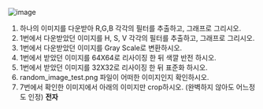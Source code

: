![image](https://github.com/user-attachments/assets/b682bb27-812a-4d35-b549-a610e14b78d4)


1. 하나의 이미지를 다운받아 R,G,B 각각의 필터를 추출하고, 그래프로 그리시오.
2. 1번에서 다운받았던 이미지를 H, S, V 각각의 필터를 추출하고, 그래프로 그리시오.
3. 1번에서 다운받았던 이미지를 Gray Scale로 변환하시오.
4. 1번에서 받았던 이미지를 64X64로 리사이징 한 뒤 색깔 반전 하시오.
5. 1번에서 받았던 이미지를 32X32로 리사이징 한 뒤 표준화 하시오.
6. random_image_test.png 파일이 어떠한 이미지인지 확인하시오.
7. 7번에서 확인한 이미지에서 아래의 이미지만 crop하시오. (완벽하지 않아도 어느정도 인정)
**전자**
